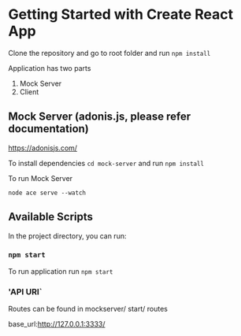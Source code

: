 # Getting Started with Create React App

Clone the repository and go to root folder and run  `npm install`

Application has two parts 
1. Mock Server
2. Client

## Mock Server (adonis.js, please refer documentation)

https://adonisjs.com/

To install dependencies `cd mock-server` and run `npm install`

To run Mock Server

  `node ace serve --watch`


## Available Scripts

In the project directory, you can run:

### `npm start`

To run application run `npm start`

### 'API URl`

Routes can be found in mockserver/ start/ routes

base_url:http://127.0.0.1:3333/


